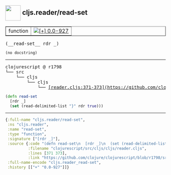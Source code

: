 ## <img width="48px" valign="middle" src="http://i.imgur.com/Hi20huC.png"> cljs.reader/read-set

 <table border="1">
<tr>
<td>function</td>
<td><a href="https://github.com/cljsinfo/api-refs/tree/0.0-927"><img valign="middle" alt="[+] 0.0-927" src="https://img.shields.io/badge/+-0.0--927-lightgrey.svg"></a> </td>
</tr>
</table>

 <samp>
(__read-set__ rdr _)<br>
</samp>

```
(no docstring)
```

---

 <pre>
clojurescript @ r1798
└── src
    └── cljs
        └── cljs
            └── <ins>[reader.cljs:371-373](https://github.com/clojure/clojurescript/blob/r1798/src/cljs/cljs/reader.cljs#L371-L373)</ins>
</pre>

```clj
(defn read-set
  [rdr _]
  (set (read-delimited-list "}" rdr true)))
```


---

```clj
{:full-name "cljs.reader/read-set",
 :ns "cljs.reader",
 :name "read-set",
 :type "function",
 :signature ["[rdr _]"],
 :source {:code "(defn read-set\n  [rdr _]\n  (set (read-delimited-list \"}\" rdr true)))",
          :filename "clojurescript/src/cljs/cljs/reader.cljs",
          :lines [371 373],
          :link "https://github.com/clojure/clojurescript/blob/r1798/src/cljs/cljs/reader.cljs#L371-L373"},
 :full-name-encode "cljs.reader_read-set",
 :history [["+" "0.0-927"]]}

```
